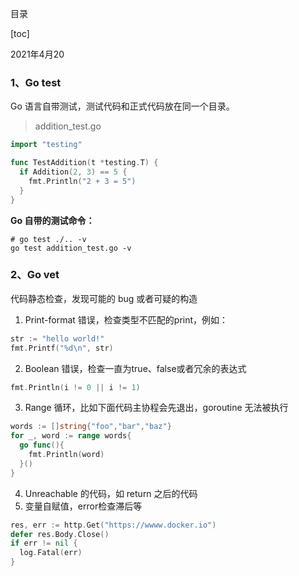 目录

[toc]

2021年4月20

### 1、Go test

Go 语言自带测试，测试代码和正式代码放在同一个目录。

> addition_test.go

```go
import "testing"

func TestAddition(t *testing.T) {
  if Addition(2, 3) == 5 {
    fmt.Println("2 + 3 = 5")
  }
}
```

**Go 自带的测试命令：**

```ba
# go test ./.. -v
go test addition_test.go -v
```

### 2、Go vet

代码静态检查，发现可能的 bug 或者可疑的构造

1. Print-format 错误，检查类型不匹配的print，例如：

```go
str := "hello world!"
fmt.Printf("%d\n", str)
```

2. Boolean 错误，检查一直为true、false或者冗余的表达式

```go
fmt.Println(i != 0 || i != 1)
```

3. Range 循环，比如下面代码主协程会先退出，goroutine 无法被执行

```go
words := []string{"foo","bar","baz"}
for _, word := range words{
  go func(){
    fmt.Println(word)
  }()
}
```

4. Unreachable 的代码，如 return 之后的代码
5. 变量自赋值，error检查滞后等

```go
res, err := http.Get("https://wwww.docker.io")
defer res.Body.Close()
if err != nil {
  log.Fatal(err)
}
```


